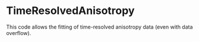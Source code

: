 # TimeResolvedAnisotropy
This code allows the fitting of time-resolved anisotropy data (even with data overflow).

